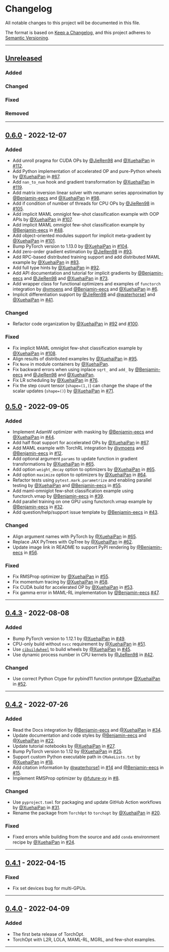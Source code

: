 # Changelog

<!-- markdownlint-disable no-duplicate-header -->

All notable changes to this project will be documented in this file.

The format is based on [Keep a Changelog](https://keepachangelog.com/en/1.0.0/),
and this project adheres to [Semantic Versioning](https://semver.org/spec/v2.0.0.html).

------

## [Unreleased]

### Added



### Changed



### Fixed



### Removed



------

## [0.6.0] - 2022-12-07

### Added

- Add unroll pragma for CUDA OPs by [@JieRen98](https://github.com/JieRen98) and [@XuehaiPan](https://github.com/XuehaiPan) in [#112](https://github.com/metaopt/torchopt/pull/112).
- Add Python implementation of accelerated OP and pure-Python wheels by [@XuehaiPan](https://github.com/XuehaiPan) in [#67](https://github.com/metaopt/torchopt/pull/67).
- Add `nan_to_num` hook and gradient transformation by [@XuehaiPan](https://github.com/XuehaiPan) in [#119](https://github.com/metaopt/torchopt/pull/119).
- Add matrix inversion linear solver with neumann series approximation by [@Benjamin-eecs](https://github.com/Benjamin-eecs) and [@XuehaiPan](https://github.com/XuehaiPan) in [#98](https://github.com/metaopt/torchopt/pull/98).
- Add if condition of number of threads for CPU OPs by [@JieRen98](https://github.com/JieRen98) in [#105](https://github.com/metaopt/torchopt/pull/105).
- Add implicit MAML omniglot few-shot classification example with OOP APIs by [@XuehaiPan](https://github.com/XuehaiPan) in [#107](https://github.com/metaopt/torchopt/pull/107).
- Add implicit MAML omniglot few-shot classification example by [@Benjamin-eecs](https://github.com/Benjamin-eecs) in [#48](https://github.com/metaopt/torchopt/pull/48).
- Add object-oriented modules support for implicit meta-gradient by [@XuehaiPan](https://github.com/XuehaiPan) in [#101](https://github.com/metaopt/torchopt/pull/101).
- Bump PyTorch version to 1.13.0 by [@XuehaiPan](https://github.com/XuehaiPan) in [#104](https://github.com/metaopt/torchopt/pull/104).
- Add zero-order gradient estimation by [@JieRen98](https://github.com/JieRen98) in [#93](https://github.com/metaopt/torchopt/pull/93).
- Add RPC-based distributed training support and add distributed MAML example by [@XuehaiPan](https://github.com/XuehaiPan) in [#83](https://github.com/metaopt/torchopt/pull/83).
- Add full type hints by [@XuehaiPan](https://github.com/XuehaiPan) in [#92](https://github.com/metaopt/torchopt/pull/92).
- Add API documentation and tutorial for implicit gradients by [@Benjamin-eecs](https://github.com/Benjamin-eecs) and [@JieRen98](https://github.com/JieRen98) and [@XuehaiPan](https://github.com/XuehaiPan) in [#73](https://github.com/metaopt/torchopt/pull/73).
- Add wrapper class for functional optimizers and examples of `functorch` integration by [@vmoens](https://github.com/vmoens) and [@Benjamin-eecs](https://github.com/Benjamin-eecs) and [@XuehaiPan](https://github.com/XuehaiPan) in [#6](https://github.com/metaopt/torchopt/pull/6).
- Implicit differentiation support by [@JieRen98](https://github.com/JieRen98) and [@waterhorse1](https://github.com/waterhorse1) and [@XuehaiPan](https://github.com/XuehaiPan) in [#41](https://github.com/metaopt/torchopt/pull/41).

### Changed

- Refactor code organization by [@XuehaiPan](https://github.com/XuehaiPan) in [#92](https://github.com/metaopt/torchopt/pull/92) and [#100](https://github/metaopt/torchopt/pull/100).

### Fixed

- Fix implicit MAML omniglot few-shot classification example by [@XuehaiPan](https://github.com/XuehaiPan) in [#108](https://github.com/metaopt/torchopt/pull/108).
- Align results of distributed examples by [@XuehaiPan](https://github.com/XuehaiPan) in [#95](https://github.com/metaopt/torchopt/pull/95).
- Fix `None` in module containers by [@XuehaiPan](https://github.com/XuehaiPan).
- Fix backward errors when using inplace `sqrt_` and `add_` by [@Benjamin-eecs](https://github.com/Benjamin-eecs) and [@JieRen98](https://github.com/JieRen98) and [@XuehaiPan](https://github.com/XuehaiPan).
- Fix LR scheduling by [@XuehaiPan](https://github.com/XuehaiPan) in [#76](https://github.com/metaopt/torchopt/pull/76).
- Fix the step count tensor (`shape=(1,)`) can change the shape of the scalar updates (`shape=()`) by [@XuehaiPan](https://github.com/XuehaiPan) in [#71](https://github.com/metaopt/torchopt/pull/71).

## [0.5.0] - 2022-09-05

### Added

- Implement AdamW optimizer with masking by [@Benjamin-eecs](https://github.com/Benjamin-eecs) and [@XuehaiPan](https://github.com/XuehaiPan) in [#44](https://github.com/metaopt/torchopt/pull/44).
- Add half float support for accelerated OPs by [@XuehaiPan](https://github.com/XuehaiPan) in [#67](https://github.com/metaopt/torchopt/pull/67).
- Add MAML example with TorchRL integration by [@vmoens](https://github.com/vmoens) and [@Benjamin-eecs](https://github.com/Benjamin-eecs) in [#12](https://github.com/metaopt/TorchOpt/pull/12).
- Add optional argument `params` to update function in gradient transformations by [@XuehaiPan](https://github.com/XuehaiPan) in [#65](https://github.com/metaopt/torchopt/pull/65).
- Add option `weight_decay` option to optimizers by [@XuehaiPan](https://github.com/XuehaiPan) in [#65](https://github.com/metaopt/torchopt/pull/65).
- Add option `maximize` option to optimizers by [@XuehaiPan](https://github.com/XuehaiPan) in [#64](https://github.com/metaopt/torchopt/pull/64).
- Refactor tests using `pytest.mark.parametrize` and enabling parallel testing by [@XuehaiPan](https://github.com/XuehaiPan) and [@Benjamin-eecs](https://github.com/Benjamin-eecs) in [#55](https://github.com/metaopt/torchopt/pull/55).
- Add maml-omniglot few-shot classification example using functorch.vmap by [@Benjamin-eecs](https://github.com/Benjamin-eecs) in [#39](https://github.com/metaopt/torchopt/pull/39).
- Add parallel training on one GPU using functorch.vmap example by [@Benjamin-eecs](https://github.com/Benjamin-eecs) in [#32](https://github.com/metaopt/torchopt/pull/32).
- Add question/help/support issue template by [@Benjamin-eecs](https://github.com/Benjamin-eecs) in [#43](https://github.com/metaopt/torchopt/pull/43).

### Changed

- Align argument names with PyTorch by [@XuehaiPan](https://github.com/XuehaiPan) in [#65](https://github.com/metaopt/torchopt/pull/65).
- Replace JAX PyTrees with OpTree by [@XuehaiPan](https://github.com/XuehaiPan) in [#62](https://github.com/metaopt/torchopt/pull/62).
- Update image link in README to support PyPI rendering by [@Benjamin-eecs](https://github.com/Benjamin-eecs) in [#56](https://github.com/metaopt/torchopt/pull/56).

### Fixed

- Fix RMSProp optimizer by [@XuehaiPan](https://github.com/XuehaiPan) in [#55](https://github.com/metaopt/torchopt/pull/55).
- Fix momentum tracing by [@XuehaiPan](https://github.com/XuehaiPan) in [#58](https://github.com/metaopt/torchopt/pull/58).
- Fix CUDA build for accelerated OP by [@XuehaiPan](https://github.com/XuehaiPan) in [#53](https://github.com/metaopt/torchopt/pull/53).
- Fix gamma error in MAML-RL implementation by [@Benjamin-eecs](https://github.com/Benjamin-eecs) [#47](https://github.com/metaopt/torchopt/pull/47).

------

## [0.4.3] - 2022-08-08

### Added

- Bump PyTorch version to 1.12.1 by [@XuehaiPan](https://github.com/XuehaiPan) in [#49](https://github.com/metaopt/torchopt/pull/49).
- CPU-only build without `nvcc` requirement by [@XuehaiPan](https://github.com/XuehaiPan) in [#51](https://github.com/metaopt/torchopt/pull/51).
- Use [`cibuildwheel`](https://github.com/pypa/cibuildwheel) to build wheels by [@XuehaiPan](https://github.com/XuehaiPan) in [#45](https://github.com/metaopt/torchopt/pull/45).
- Use dynamic process number in CPU kernels by [@JieRen98](https://github.com/JieRen98) in [#42](https://github.com/metaopt/torchopt/pull/42).

### Changed

- Use correct Python Ctype for pybind11 function prototype [@XuehaiPan](https://github.com/XuehaiPan) in [#52](https://github.com/metaopt/torchopt/pull/52).

------

## [0.4.2] - 2022-07-26

### Added

- Read the Docs integration by [@Benjamin-eecs](https://github.com/Benjamin-eecs) and [@XuehaiPan](https://github.com/XuehaiPan) in [#34](https://github.com/metaopt/torchopt/pull/34).
- Update documentation and code styles by [@Benjamin-eecs](https://github.com/Benjamin-eecs) and [@XuehaiPan](https://github.com/XuehaiPan) in [#22](https://github.com/metaopt/torchopt/pull/22).
- Update tutorial notebooks by [@XuehaiPan](https://github.com/XuehaiPan) in [#27](https://github.com/metaopt/torchopt/pull/27).
- Bump PyTorch version to 1.12 by [@XuehaiPan](https://github.com/XuehaiPan) in [#25](https://github.com/metaopt/torchopt/pull/25).
- Support custom Python executable path in `CMakeLists.txt` by [@XuehaiPan](https://github.com/XuehaiPan) in [#18](https://github.com/metaopt/torchopt/pull/18).
- Add citation information by [@waterhorse1](https://github.com/waterhorse1) in [#14](https://github.com/metaopt/torchopt/pull/14) and [@Benjamin-eecs](https://github.com/Benjamin-eecs) in [#15](https://github.com/metaopt/torchopt/pull/15).
- Implement RMSProp optimizer by [@future-xy](https://github.com/future-xy) in [#8](https://github.com/metaopt/torchopt/pull/8).

### Changed

- Use `pyproject.toml` for packaging and update GitHub Action workflows by [@XuehaiPan](https://github.com/XuehaiPan) in [#31](https://github.com/metaopt/torchopt/pull/31).
- Rename the package from `TorchOpt` to `torchopt` by [@XuehaiPan](https://github.com/XuehaiPan) in [#20](https://github.com/metaopt/torchopt/pull/20).

### Fixed

- Fixed errors while building from the source and add `conda` environment recipe by [@XuehaiPan](https://github.com/XuehaiPan) in [#24](https://github.com/metaopt/torchopt/pull/24).

------

## [0.4.1] - 2022-04-15

### Fixed

- Fix set devices bug for multi-GPUs.

------

## [0.4.0] - 2022-04-09

### Added

- The first beta release of TorchOpt.
- TorchOpt with L2R, LOLA, MAML-RL, MGRL, and few-shot examples.

------

[Unreleased]: https://github.com/olivierlacan/keep-a-changelog/compare/v0.6.0...HEAD
[0.6.0]: https://github.com/olivierlacan/keep-a-changelog/compare/v0.5.0...v0.6.0
[0.5.0]: https://github.com/olivierlacan/keep-a-changelog/compare/v0.4.3...v0.5.0
[0.4.3]: https://github.com/olivierlacan/keep-a-changelog/compare/v0.4.2...v0.4.3
[0.4.2]: https://github.com/olivierlacan/keep-a-changelog/compare/v0.4.1...v0.4.2
[0.4.1]: https://github.com/olivierlacan/keep-a-changelog/compare/v0.4.0...v0.4.1
[0.4.0]: https://github.com/olivierlacan/keep-a-changelog/releases/tag/v0.4.0
